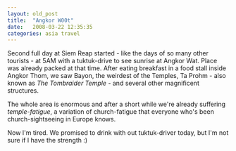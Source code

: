 ```yaml
---
layout: old_post
title:  "Angkor W00t"
date:   2008-03-22 12:35:35 
categories: asia travel 
---
```

Second full day at Siem Reap started - like the days of so many other tourists - at 5AM with a tuktuk-drive to see sunrise at Angkor Wat. Place was already packed at that time. After eating breakfast in a food stall inside Angkor Thom, we saw Bayon, the weirdest of the Temples, Ta Prohm - also known as _The Tombraider Temple_ - and several other magnificent structures.

The whole area is enormous and after a short while we're already suffering _temple-fatigue_, a variation of church-fatigue that everyone who's been church-sightseeing in Europe knows.

Now I'm tired. We promised to drink with out tuktuk-driver today, but I'm not sure if I have the strength :)

